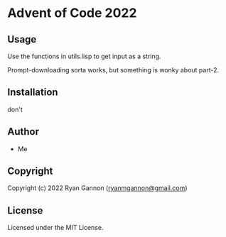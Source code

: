 # Advent of Code 2022

## Usage

Use the functions in utils.lisp to get input as a string.

Prompt-downloading sorta works, but something is wonky about part-2.

## Installation

don't

## Author

* Me

## Copyright

Copyright (c) 2022 Ryan Gannon (ryanmgannon@gmail.com)

## License

Licensed under the MIT License.
